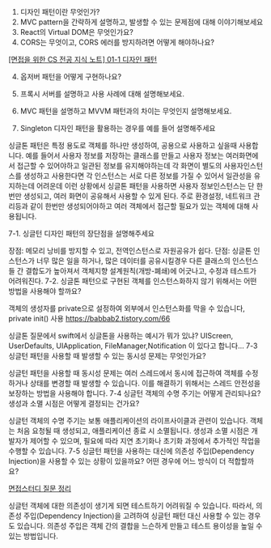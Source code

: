 

1. 디자인 패턴이란 무엇인가?
2. MVC pattern을 간략하게 설명하고, 발생할 수 있는 문제점에 대해 이야기해보세요
3. React의 Virtual DOM은 무엇인가요?
4. CORS는 무엇이고, CORS 에러를 방지하려면 어떻게 해야하나요?

[[면접을 위한 CS 전공 지식 노트] 01-1 디자인 패턴](https://velog.io/@blcklamb/%EB%A9%B4%EC%A0%91%EC%9D%84-%EC%9C%84%ED%95%9C-CS-%EC%A0%84%EA%B3%B5-%EC%A7%80%EC%8B%9D-%EB%85%B8%ED%8A%B8-01-1-%EB%94%94%EC%9E%90%EC%9D%B8-%ED%8C%A8%ED%84%B4)

4. 옵저버 패턴을 어떻게 구현하나요?
5. 프록시 서버를 설명하고 사용 사례에 대해 설명해보세요.
6. MVC 패턴을 설명하고 MVVM 패턴과의 차이는 무엇인지 설명해보세요.


7. Singleton 디자인 패턴을 활용하는 경우를 예를 들어 설명해주세요

싱글톤 패턴은 특정 용도로 객체를 하나만 생성하여, 공용으로 사용하고 싶을때 사용합니다.
예를 들어서 사용자 정보를 저장하는 클래스를 만들고 사용자 정보는 여러화면에서 접근할 수 있어야하고 일관된 정보를 유지해야하는데 각 화면이 별도의 사용자인스턴스를 생성하고 사용한다면 각 인스턴스는 서로 다른 정보를 가질 수 있어서 일관성을 유지하는데 어려운데 이런 상황에서 싱글톤 패턴을 사용하면 사용자 정보인스턴스는 단 한번만 생성되고, 여러 화면이 공유해서 사용할 수 있게 된다. 주로 환경설정, 네트워크 관리등과 같이 한번만 생성되어야하고 여러 객체에서 접근할 필요가 있는 객체에 대해 사용됩니다.


7-1. 싱글턴 디자인 패턴의 장단점을 설명해주세요

장점: 메모리 낭비를 방지할 수 있고, 전역인스턴스로 자원공유가 쉽다.
단점: 싱글톤 인스턴스가 너무 많은 일을 하거나, 많은 데이터를 공유시킬경우 다른 클래스의 인스턴스들 간 결합도가 높아져서 객체지향 설계원칙(개방-폐쇄)에 어긋나고, 수정과 테스트가 어려워진다.
7-2. 싱글톤 패턴으로 구현된 객체를 인스턴스화하지 않기 위해서는 어떤 방법을 사용해야 할까요?

객체의 생성자를 private으로 설정하여 외부에서 인스턴스화를 막을 수 있습니다, private init() 사용
https://babbab2.tistory.com/66

싱글톤 질문에서 swift에서 싱글톤을 사용하는 예시가 뭐가 있냐?
UIScreen, UserDefaults, UIApplication, FileManager,Notification 이 있다고 합니다…
7-3 싱글턴 패턴을 사용할 때 발생할 수 있는 동시성 문제는 무엇인가요?

싱글턴 패턴을 사용할 때 동시성 문제는 여러 스레드에서 동시에 접근하여 객체를 수정하거나 상태를 변경할 때 발생할 수 있습니다. 이를 해결하기 위해서는 스레드 안전성을 보장하는 방법을 사용해야 합니다.
7-4 싱글턴 객체의 수명 주기는 어떻게 관리되나요? 생성과 소멸 시점은 어떻게 결정되는 건가요?

싱글턴 객체의 수명 주기는 보통 애플리케이션의 라이프사이클과 관련이 있습니다. 객체는 처음 요청될 때 생성되고, 애플리케이션 종료 시 소멸됩니다. 생성과 소멸 시점은 개발자가 제어할 수 있으며, 필요에 따라 지연 초기화나 초기화 과정에서 추가적인 작업을 수행할 수 있습니다.
7-5 싱글턴 패턴을 사용하는 대신에 의존성 주입(Dependency Injection)을 사용할 수 있는 상황이 있을까요? 어떤 경우에 어느 방식이 더 적합할까요?


[면접스터디 질문 정리](https://hackmd.io/@wkbUFjPxQ2yPCmhAP8Rdog/r1tQMHs8h)

싱글턴 객체에 대한 의존성이 생기게 되면 테스트하기 어려워질 수 있습니다. 따라서, 의존성 주입(Dependency Injection)을 고려하여 싱글턴 패턴 대신 사용할 수 있는 경우도 있습니다. 의존성 주입은 객체 간의 결합을 느슨하게 만들고 테스트 용이성을 높일 수 있는 방법입니다.

